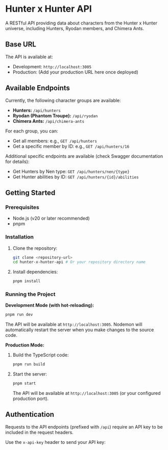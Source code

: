 # Hunter x Hunter API

A RESTful API providing data about characters from the Hunter x Hunter universe, including Hunters, Ryodan members, and Chimera Ants.

## Base URL

The API is available at:

- Development: `http://localhost:3005`
- Production: (Add your production URL here once deployed)

## Available Endpoints

Currently, the following character groups are available:

- **Hunters:** `/api/hunters`
- **Ryodan (Phantom Troupe):** `/api/ryodan`
- **Chimera Ants:** `/api/chimera-ants`

For each group, you can:

- Get all members: e.g., `GET /api/hunters`
- Get a specific member by ID: e.g., `GET /api/hunters/16`

Additional specific endpoints are available (check Swagger documentation for details):

- Get Hunters by Nen type: `GET /api/hunters/nen/{type}`
- Get Hunter abilities by ID: `GET /api/hunters/{id}/abilities`

## Getting Started

### Prerequisites

- Node.js (v20 or later recommended)
- pnpm

### Installation

1.  Clone the repository:
    ```bash
    git clone <repository-url>
    cd hunter-x-hunter-api # Or your repository directory name
    ```
2.  Install dependencies:
    ```bash
    pnpm install
    ```

### Running the Project

**Development Mode (with hot-reloading):**

```bash
pnpm run dev
```

The API will be available at `http://localhost:3005`. Nodemon will automatically restart the server when you make changes to the source code.

**Production Mode:**

1.  Build the TypeScript code:
    ```bash
    pnpm run build
    ```
2.  Start the server:
    ```bash
    pnpm start
    ```
    The API will be available at `http://localhost:3005` (or your configured production port).

## Authentication

Requests to the API endpoints (prefixed with `/api`) require an API key to be included in the request headers.

Use the `x-api-key` header to send your API key:

```

```
